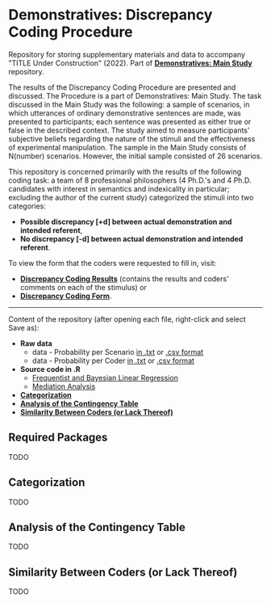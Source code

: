 # Demonstratives: Discrepancy Coding Procedure
Repository for storing supplementary materials and data to accompany "TITLE Under Construction" (2022). Part of [**Demonstratives: Main Study**](https://github.com/DominikDziedzic/DemonstrativesMain) repository.

The results of the Discrepancy Coding Procedure are presented and discussed. The Procedure is a part of Demonstratives: Main Study. The task discussed in the Main Study was the following: a sample of scenarios, in which utterances of ordinary demonstrative sentences are made, was presented to participants; each sentence was presented as either true or false in the described context. The study aimed to measure participants’ subjective beliefs regarding the nature of the stimuli and the effectiveness of experimental manipulation. The sample in the Main Study consists of N(number) scenarios. However, the initial sample consisted of 26 scenarios. 

This repository is concerned primarily with the results of the following coding task: a team of 8 professional philosophers (4 Ph.D.'s and 4 Ph.D. candidates with interest in semantics and indexicality in particular; excluding the author of the current study) categorized the stimuli into two categories:
- **Possible discrepancy [+d] between actual demonstration and intended referent**,
- **No discrepancy [-d] between actual demonstration and intended referent**.

To view the form that the coders were requested to fill in, visit:
- [**Discrepancy Coding Results**](https://github.com/DominikDziedzic/DemonstrativesDiscrepancyCoding/blob/main/Discrepancy%20Coding%20Results.pdf) (contains the results and coders' comments on each of the stimulus) or
- [**Discrepancy Coding Form**](https://github.com/DominikDziedzic/DemonstrativesDiscrepancyCoding/blob/main/Discrepancy%20Coding%20FormCLEAN.pdf).

 ---

Content of the repository (after opening each file, right-click and select Save as):
- **Raw data** 
  - data - Probability per Scenario [in .txt](https://raw.githubusercontent.com/DominikDziedzic/PilotStudySampling/main/data.txt) or [.csv format]() 
  - data - Probability per Coder [in .txt]() or [.csv format](https://raw.githubusercontent.com/DominikDziedzic/PilotStudySampling/main/data.csv)
- **Source code in .R**
  - [Frequentist and Bayesian Linear Regression](https://raw.githubusercontent.com/DominikDziedzic/PilotStudySampling/main/Analysis%2C%20Frequentist%20and%20Bayesian%20Linear%20Regression.R)
  - [Mediation Analysis](https://raw.githubusercontent.com/DominikDziedzic/PilotStudySampling/main/Analysis%2C%20Mediation.R)
- [**Categorization**](https://github.com/DominikDziedzic/DemonstrativesDiscrepancyCoding/blob/main/README.md#categorization)
- [**Analysis of the Contingency Table**](https://github.com/DominikDziedzic/DemonstrativesDiscrepancyCoding#analysis-of-the-contingency-table)
- [**Similarity Between Coders (or Lack Thereof)**](https://github.com/DominikDziedzic/DemonstrativesDiscrepancyCoding#similarity-between-coders-or-lack-thereof)

## Required Packages

TODO

## Categorization

TODO

## Analysis of the Contingency Table

TODO

## Similarity Between Coders (or Lack Thereof)

TODO
